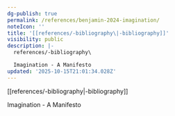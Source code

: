 ```yaml
---
dg-publish: true
permalink: /references/benjamin-2024-imagination/
noteIcon: ''
title: '[[references/-bibliography\|-bibliography]]'
visibility: public
description: |-
  references/-bibliography\

  Imagination - A Manifesto
updated: '2025-10-15T21:01:34.028Z'
---
```


[[references/-bibliography\|-bibliography]]

Imagination - A Manifesto
